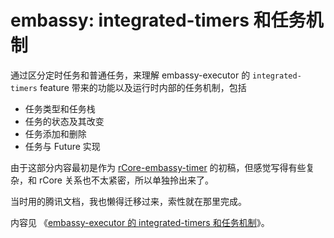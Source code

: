 # embassy: integrated-timers 和任务机制

通过区分定时任务和普通任务，来理解 embassy-executor 的 `integrated-timers` feature 带来的功能以及运行时内部的任务机制，包括
* 任务类型和任务栈
* 任务的状态及其改变
* 任务添加和删除
* 任务与 Future 实现

由于这部分内容最初是作为 [rCore-embassy-timer](./rCore-embassy-timer.md) 的初稿，但感觉写得有些复杂，和 rCore 
关系也不太紧密，所以单独拎出来了。

当时用的腾讯文档，我也懒得迁移过来，索性就在那里完成。

内容见 《[embassy-executor 的 integrated-timers 和任务机制](https://docs.qq.com/doc/DTG1WWGRReXZ4V3NG)》。

